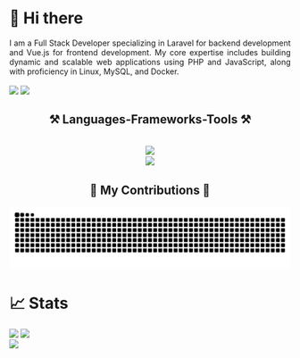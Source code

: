 # 👋 Hi there

<div align="justify">
    I am a Full Stack Developer specializing in Laravel for backend development and Vue.js for frontend development. My core expertise includes building dynamic and scalable web applications using PHP and JavaScript, along with proficiency in Linux, MySQL, and Docker.
</div>
<br/>
<a href="https://www.linkedin.com/in/giga-katamadze-88774b153/"><img src="https://img.shields.io/badge/linkedin-%230077B5.svg?&style=for-the-badge&logo=linkedin&logoColor=white" height=25></a>
<a href="mailto:gigakatamadze0@gmail.com"><img src="https://img.shields.io/badge/Gmail-D14836?style=for-the-badge&logo=gmail&logoColor=white" height=25></a>

<h2 align="center">⚒️ Languages-Frameworks-Tools ⚒️</h2>
<br/>
<div align="center">
    <img src="https://skillicons.dev/icons?i=html,css,tailwind,vite,js,php,java" /><br>
    <img src="https://skillicons.dev/icons?i=laravel,vue,react,docker" />
</div>

<h2 align="center">🐍 My Contributions 🐍</h2>
<picture align="center">
  <source media="(prefers-color-scheme: dark)" srcset="https://raw.githubusercontent.com/CyberGigzz/CyberGigzz/output/github-contribution-grid-snake-dark.svg">
  <source media="(prefers-color-scheme: light)" srcset="https://raw.githubusercontent.com/CyberGigzz/CyberGigzz/output/github-contribution-grid-snake.svg">
  <img alt="github contribution grid snake animation" src="https://raw.githubusercontent.com/CyberGigzz/CyberGigzz/output/github-contribution-grid-snake.svg">
</picture>

# 📈 Stats

<img
  src="https://github-readme-stats.vercel.app/api?username=CyberGigzz&show_icons=true&theme=react&&hide_border=true"
/>
<img
  src="https://github-readme-streak-stats.herokuapp.com/?user=CyberGigzz&&theme=react&&hide_border=true"
/>
<br/>
![](https://komarev.com/ghpvc/?username=CyberGigzz)



